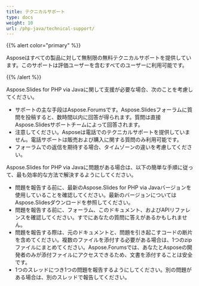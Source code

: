 ```yaml
---
title: テクニカルサポート
type: docs
weight: 10
url: /php-java/technical-support/
---
```


{{% alert color="primary" %}} 

Asposeはすべての製品に対して無制限の無料テクニカルサポートを提供しています。このサポートは評価ユーザーを含むすべてのユーザーに利用可能です。

{{% /alert %}} 

Aspose.Slides for PHP via Javaに関して支援が必要な場合、次のことを考慮してください。

- サポートの主な手段はAspose.Forumsです。Aspose.Slidesフォーラムに質問を投稿すると、数時間以内に回答が得られます。質問は直接Aspose.Slidesサポートチームによって回答されます。
- 注意してください。Asposeは電話でのテクニカルサポートを提供していません。電話サポートは販売および購入に関する質問のみ利用可能です。
- フォーラムでの返信を期待する場合、タイムゾーンの違いを考慮してください。

Aspose.Slides for PHP via Javaに問題がある場合は、以下の簡単な手順に従って、最も効率的な方法で解決するようにしてください。

- 問題を報告する前に、最新のAspose.Slides for PHP via Javaバージョンを使用していることを確認してください。最新のバージョンについてはAspose.Slidesダウンロードを参照してください。
- 問題を報告する前に、フォーラム、このドキュメント、およびAPIリファレンスを確認してください。すでにあなたの質問に答えがあるかもしれません。
- 問題を報告する際は、元のドキュメントと、問題を引き起こすコードの断片を含めてください。複数のファイルを添付する必要がある場合は、1つのzipファイルにまとめてください。Aspose.Forumsでは、あなたとAsposeの開発者のみが添付ファイルにアクセスできるため、文書を添付することは安全です。
- 1つのスレッドにつき1つの問題を報告するようにしてください。別の問題がある場合は、別のスレッドで報告してください。